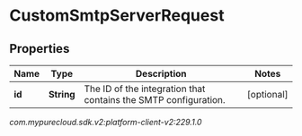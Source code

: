 # CustomSmtpServerRequest


## Properties

| Name | Type | Description | Notes |
| ------------ | ------------- | ------------- | ------------- |
| **id** | **String** | The ID of the integration that contains the SMTP configuration.  |  [optional] |




_com.mypurecloud.sdk.v2:platform-client-v2:229.1.0_
